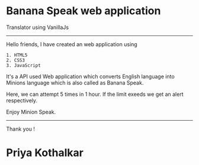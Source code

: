 # Banana Speak web application 

Translator using VanillaJs

<hr>
Hello friends,
I have created an web application using

    1. HTML5
    2. CSS3
    3. JavaScript

It's a API used Web application which converts English
language into Minions language which is also called as
Banana Speak.

Here, we can attempt 5 times in 1 hour. If the limit 
exeeds we get an alert respectively.

Enjoy Minion Speak.
<hr>
Thank you !

# Priya Kothalkar
 
